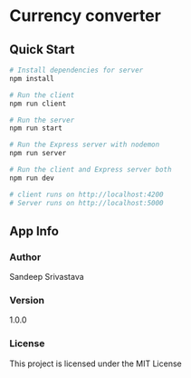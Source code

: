 # Currency converter

## Quick Start

```bash
# Install dependencies for server
npm install

# Run the client
npm run client

# Run the server
npm run start

# Run the Express server with nodemon
npm run server

# Run the client and Express server both
npm run dev

# client runs on http://localhost:4200
# Server runs on http://localhost:5000
```

## App Info

### Author
Sandeep Srivastava
### Version

1.0.0

### License

This project is licensed under the MIT License
